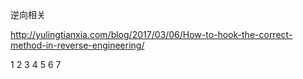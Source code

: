 逆向相关

http://yulingtianxia.com/blog/2017/03/06/How-to-hook-the-correct-method-in-reverse-engineering/

1
2
3
4
5
6
7